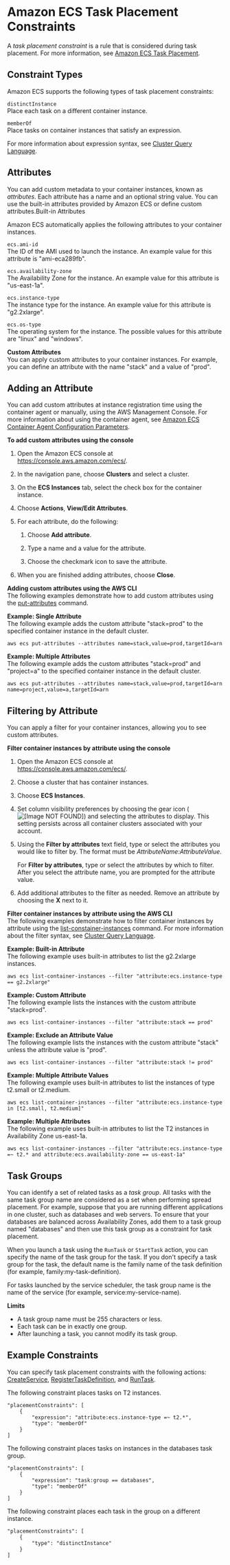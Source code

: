 # Amazon ECS Task Placement Constraints<a name="task-placement-constraints"></a>

A *task placement constraint* is a rule that is considered during task placement\. For more information, see [Amazon ECS Task Placement](task-placement.md)\.

## Constraint Types<a name="constraint-types"></a>

Amazon ECS supports the following types of task placement constraints:

`distinctInstance`  
Place each task on a different container instance\.

`memberOf`  
Place tasks on container instances that satisfy an expression\.

For more information about expression syntax, see [Cluster Query Language](cluster-query-language.md)\.

## Attributes<a name="attributes"></a>

You can add custom metadata to your container instances, known as *attributes*\. Each attribute has a name and an optional string value\. You can use the built\-in attributes provided by Amazon ECS or define custom attributes\.Built\-in Attributes

Amazon ECS automatically applies the following attributes to your container instances\.

`ecs.ami-id`  
The ID of the AMI used to launch the instance\. An example value for this attribute is "ami\-eca289fb"\.

`ecs.availability-zone`  
The Availability Zone for the instance\. An example value for this attribute is "us\-east\-1a"\.

`ecs.instance-type`  
The instance type for the instance\. An example value for this attribute is "g2\.2xlarge"\.

`ecs.os-type`  
The operating system for the instance\. The possible values for this attribute are "linux" and "windows"\.

**Custom Attributes**  
You can apply custom attributes to your container instances\. For example, you can define an attribute with the name "stack" and a value of "prod"\.

## Adding an Attribute<a name="add-attribute"></a>

You can add custom attributes at instance registration time using the container agent or manually, using the AWS Management Console\. For more information about using the container agent, see [Amazon ECS Container Agent Configuration Parameters](ecs-agent-config.md#ecs-instance-attributes)\.

**To add custom attributes using the console**

1. Open the Amazon ECS console at [https://console\.aws\.amazon\.com/ecs/](https://console.aws.amazon.com/ecs/)\.

1. In the navigation pane, choose **Clusters** and select a cluster\.

1. On the **ECS Instances** tab, select the check box for the container instance\.

1. Choose **Actions**, **View/Edit Attributes**\.

1. For each attribute, do the following:

   1. Choose **Add attribute**\.

   1. Type a name and a value for the attribute\.

   1. Choose the checkmark icon to save the attribute\.

1. When you are finished adding attributes, choose **Close**\.

**Adding custom attributes using the AWS CLI**  
The following examples demonstrate how to add custom attributes using the [put\-attributes](http://docs.aws.amazon.com/cli/latest/reference/ecs/put-attributes.html) command\.

**Example: Single Attribute**  
The following example adds the custom attribute "stack=prod" to the specified container instance in the default cluster\.

```
aws ecs put-attributes --attributes name=stack,value=prod,targetId=arn
```

**Example: Multiple Attributes**  
The following example adds the custom attributes "stack=prod" and "project=a" to the specified container instance in the default cluster\.

```
aws ecs put-attributes --attributes name=stack,value=prod,targetId=arn name=project,value=a,targetId=arn
```

## Filtering by Attribute<a name="filter-attribute"></a>

You can apply a filter for your container instances, allowing you to see custom attributes\.

**Filter container instances by attribute using the console**

1. Open the Amazon ECS console at [https://console\.aws\.amazon\.com/ecs/](https://console.aws.amazon.com/ecs/)\.

1. Choose a cluster that has container instances\.

1. Choose **ECS Instances**\.

1. Set column visibility preferences by choosing the gear icon \(![\[Image NOT FOUND\]](http://docs.aws.amazon.com/AmazonECS/latest/developerguide/images/cog.png)\) and selecting the attributes to display\. This setting persists across all container clusters associated with your account\.

1. Using the **Filter by attributes** text field, type or select the attributes you would like to filter by\. The format must be *AttributeName:AttributeValue*\.

   For **Filter by attributes**, type or select the attributes by which to filter\. After you select the attribute name, you are prompted for the attribute value\.

1. Add additional attributes to the filter as needed\. Remove an attribute by choosing the **X** next to it\.

**Filter container instances by attribute using the AWS CLI**  
The following examples demonstrate how to filter container instances by attribute using the [list\-constainer\-instances](http://docs.aws.amazon.com/cli/latest/reference/ecs/list-container-instances.html) command\. For more information about the filter syntax, see [Cluster Query Language](cluster-query-language.md)\.

**Example: Built\-in Attribute**  
The following example uses built\-in attributes to list the g2\.2xlarge instances\.

```
aws ecs list-container-instances --filter "attribute:ecs.instance-type == g2.2xlarge"
```

**Example: Custom Attribute**  
The following example lists the instances with the custom attribute "stack=prod"\.

```
aws ecs list-container-instances --filter "attribute:stack == prod"
```

**Example: Exclude an Attribute Value**  
The following example lists the instances with the custom attribute "stack" unless the attribute value is "prod"\.

```
aws ecs list-container-instances --filter "attribute:stack != prod"
```

**Example: Multiple Attribute Values**  
The following example uses built\-in attributes to list the instances of type t2\.small or t2\.medium\.

```
aws ecs list-container-instances --filter "attribute:ecs.instance-type in [t2.small, t2.medium]"
```

**Example: Multiple Attributes**  
The following example uses built\-in attributes to list the T2 instances in Availability Zone us\-east\-1a\.

```
aws ecs list-container-instances --filter "attribute:ecs.instance-type =~ t2.* and attribute:ecs.availability-zone == us-east-1a"
```

## Task Groups<a name="task-groups"></a>

You can identify a set of related tasks as a *task group*\. All tasks with the same task group name are considered as a set when performing spread placement\. For example, suppose that you are running different applications in one cluster, such as databases and web servers\. To ensure that your databases are balanced across Availability Zones, add them to a task group named "databases" and then use this task group as a constraint for task placement\.

When you launch a task using the `RunTask` or `StartTask` action, you can specify the name of the task group for the task\. If you don't specify a task group for the task, the default name is the family name of the task definition \(for example, family:my\-task\-definition\)\.

For tasks launched by the service scheduler, the task group name is the name of the service \(for example, service:my\-service\-name\)\.

**Limits**
+ A task group name must be 255 characters or less\.
+ Each task can be in exactly one group\.
+ After launching a task, you cannot modify its task group\.

## Example Constraints<a name="constraint-examples"></a>

You can specify task placement constraints with the following actions: [CreateService](http://docs.aws.amazon.com/AmazonECS/latest/APIReference/API_CreateService.html), [RegisterTaskDefinition](http://docs.aws.amazon.com/AmazonECS/latest/APIReference/API_RegisterTaskDefinition.html), and [RunTask](http://docs.aws.amazon.com/AmazonECS/latest/APIReference/API_RunTask.html)\.

The following constraint places tasks on T2 instances\.

```
"placementConstraints": [
    {
        "expression": "attribute:ecs.instance-type =~ t2.*",
        "type": "memberOf"
    }
]
```

The following constraint places tasks on instances in the databases task group\.

```
"placementConstraints": [
    {
        "expression": "task:group == databases",
        "type": "memberOf"
    }
]
```

The following constraint places each task in the group on a different instance\.

```
"placementConstraints": [
    {
        "type": "distinctInstance"
    }
]
```